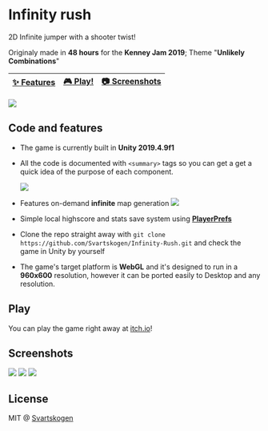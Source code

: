 # Infinity rush

2D Infinite jumper with a shooter twist!

Originaly made in **48 hours** for the **Kenney Jam 2019**; Theme "**Unlikely Combinations**"

| [:sparkles: Features](#code-and-features) | [:video_game: Play!](#play) | [:camera: Screenshots](#screenshots) |
| --------------- | -------- | ----------- |

<img src="https://svartskogen.com/images/infinity.png" />

## Code and features

- The game is currently built in **Unity 2019.4.9f1**
- All the code is documented with `<summary>` tags so you can get a get a quick idea of the purpose of each component.
  
  <img src="http://media.svartskogen.com/infrush/docs.jpg" />
- Features on-demand **infinite** map generation
  <img src="http://media.svartskogen.com/infrush/mapGen.gif" />
- Simple local highscore and stats save system using [**PlayerPrefs**](https://docs.unity3d.com/ScriptReference/PlayerPrefs.html)
- Clone the repo straight away with `git clone https://github.com/Svartskogen/Infinity-Rush.git` and check the game in Unity by yourself
- The game's target platform is **WebGL** and it's designed to run in a **960x600** resolution, however it can be ported easily to Desktop and any resolution.

## Play

You can play the game right away at [itch.io](https://svartskogen.itch.io/infinity-rush)!

## Screenshots

<img src="http://media.svartskogen.com/infrush/screen1.jpg" />

<img src="http://media.svartskogen.com/infrush/screen2.jpg" />

<img src="http://media.svartskogen.com/infrush/screen3.jpg" />

## License

MIT @ [Svartskogen](https://github.com/Svartskogen)
